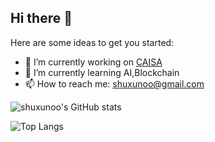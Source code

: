 ## Hi there 👋


Here are some ideas to get you started:

- 🔭 I’m currently working on [CAISA](http://www.ia.cas.cn/)
- 🌱 I’m currently learning AI,Blockchain
- 📫 How to reach me: shuxunoo@gmail.com


![shuxunoo's GitHub stats](https://github-readme-stats.vercel.app/api?username=shuxunoo&count_private=true&show_icons=true&theme=tokyonight)


![Top Langs](https://github-readme-stats.vercel.app/api/top-langs/?username=shuxunoo&count_private=true&show_icons=true&theme=tokyonight)

